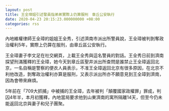 ```yaml
---
layout: post
title: 王全璋姐引述警員指弟弟實際上仍算服刑　章丘公安執行
date: 2020-04-23 20:15:23.000000000 +08:00
categories: rss
---
```


內地維權律師王全璋的姐姐王全秀，引述濟南市派出所警員說，王全璋被判剝奪政治權利5年，實際上仍算在服刑，由章丘區公安執行。

王全璋妻子李文足在社交網頁，上載王全秀與這名警員的對話。王全秀日前到濟南探望刑滿獲釋的王全璋，她今天到章丘區聖井派出所查問是誰禁止王全璋返回北京，一名自稱是警察的便衣人員表示，不准王全璋返回北京有很多原因，在北京不利他改造，剝奪政治權利亦算是服刑，又表示派出所亦不願意見到王全璋到濟南，因為會帶來麻煩。

5年前在「709大抓捕」中被捕的王全璋，去年被判「顛覆國家政權罪」罪成，判囚4年半，本月初獲釋，內地當局要求他到山東濟南的寓所隔離14天，但至今仍未能返回北京與妻子和兒子團聚。
